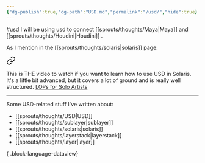```yaml
---
{"dg-publish":true,"dg-path":"USD.md","permalink":"/usd/","hide":true}
---
```


#usd
I will be using usd to connect [[sprouts/thoughts/Maya\|Maya]] and [[sprouts/thoughts/Houdini\|Houdini]] . 

As I mention in the [[sprouts/thoughts/solaris\|solaris]] page:

<div class="transclusion internal-embed is-loaded"><a class="markdown-embed-link" href="/solaris/#a12d99" aria-label="Open link"><svg xmlns="http://www.w3.org/2000/svg" width="24" height="24" viewBox="0 0 24 24" fill="none" stroke="currentColor" stroke-width="2" stroke-linecap="round" stroke-linejoin="round" class="svg-icon lucide-link"><path d="M10 13a5 5 0 0 0 7.54.54l3-3a5 5 0 0 0-7.07-7.07l-1.72 1.71"></path><path d="M14 11a5 5 0 0 0-7.54-.54l-3 3a5 5 0 0 0 7.07 7.07l1.71-1.71"></path></svg></a><div class="markdown-embed">



This is THE video to watch if you want to learn how to use USD in Solaris. It's a little bit advanced, but it covers a lot of ground and is really well structured.  [LOPs for Solo Artists](https://youtu.be/WfC16LYYIAw?si=ploDRBvjzZE26z33) 

</div></div>


---
Some USD-related stuff I've written about:
- [[sprouts/thoughts/USD\|USD]]
- [[sprouts/thoughts/sublayer\|sublayer]]
- [[sprouts/thoughts/solaris\|solaris]]
- [[sprouts/thoughts/layerstack\|layerstack]]
- [[sprouts/thoughts/layer\|layer]]

{ .block-language-dataview}
